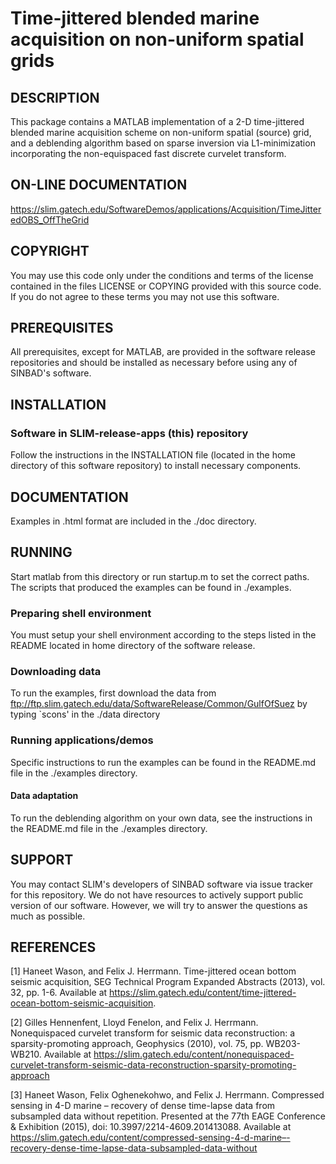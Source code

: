 # Time-jittered blended marine acquisition on non-uniform spatial grids

##  DESCRIPTION

This package contains a MATLAB implementation of a 2-D time-jittered
blended marine acquisition scheme on non-uniform spatial (source)
grid, and a deblending algorithm based on sparse inversion via
L1-minimization incorporating the non-equispaced fast discrete
curvelet transform.


##  ON-LINE DOCUMENTATION

<https://slim.gatech.edu/SoftwareDemos/applications/Acquisition/TimeJitteredOBS_OffTheGrid>


##  COPYRIGHT

You may use this code only under the conditions and terms of the
license contained in the files LICENSE or COPYING provided with this
source code. If you do not agree to these terms you may not use this
software.


##  PREREQUISITES

All prerequisites, except for MATLAB, are provided in the software
release repositories and should be installed as necessary before using
any of SINBAD's software.


##  INSTALLATION

###  Software in SLIM-release-apps (this) repository

Follow the instructions in the INSTALLATION file (located in the home
directory of this software repository) to install necessary
components.


##  DOCUMENTATION

Examples in .html format are included in the ./doc directory.


##  RUNNING

Start matlab from this directory or run startup.m to set the correct
paths. The scripts that produced the examples can be found in
./examples.

###  Preparing shell environment

You must setup your shell environment according to the steps listed in
the README located in home directory of the software release.

###  Downloading data

To run the examples, first download the data from
ftp://ftp.slim.gatech.edu/data/SoftwareRelease/Common/GulfOfSuez by typing
`scons' in the ./data directory

###  Running applications/demos

Specific instructions to run the examples can be found in the README.md
file in the ./examples directory.

####  Data adaptation

To run the deblending algorithm on your own data, see the instructions
in the README.md file in the ./examples directory.


##  SUPPORT
 You may contact SLIM's developers of SINBAD software via issue tracker for this repository. We do not have resources to actively support public version of our software. However, we will try to answer the questions as much as possible.


##  REFERENCES

[1] Haneet Wason, and Felix J. Herrmann. Time-jittered ocean bottom
seismic acquisition, SEG Technical Program Expanded Abstracts (2013),
vol. 32, pp. 1-6. Available at
<https://slim.gatech.edu/content/time-jittered-ocean-bottom-seismic-acquisition>.

[2] Gilles Hennenfent, Lloyd Fenelon, and Felix
J. Herrmann. Nonequispaced curvelet transform for seismic data
reconstruction: a sparsity-promoting approach, Geophysics (2010),
vol. 75, pp. WB203-WB210. Available at
<https://slim.gatech.edu/content/nonequispaced-curvelet-transform-seismic-data-reconstruction-sparsity-promoting-approach>

[3] Haneet Wason, Felix Oghenekohwo, and Felix J. Herrmann. Compressed
sensing in 4-D marine – recovery of dense time-lapse data from
subsampled data without repetition. Presented at the 77th EAGE
Conference & Exhibition (2015), doi:
10.3997/2214-4609.201413088. Available at
<https://slim.gatech.edu/content/compressed-sensing-4-d-marine–-recovery-dense-time-lapse-data-subsampled-data-without>


